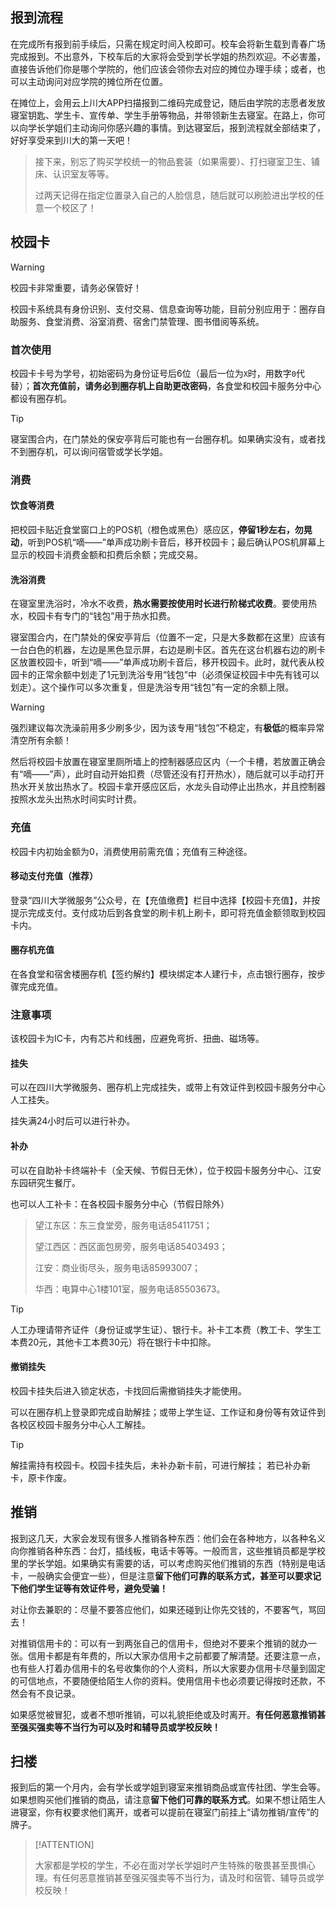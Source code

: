 ## 报到流程

在完成所有报到前手续后，只需在规定时间入校即可。校车会将新生载到青春广场完成报到。不出意外，下校车后的大家将会受到学长学姐的热烈欢迎。不必害羞，直接告诉他们你是哪个学院的，他们应该会领你去对应的摊位办理手续；或者，也可以主动询问对应学院的摊位所在位置。

在摊位上，会用云上川大APP扫描报到二维码完成登记，随后由学院的志愿者发放寝室钥匙、学生卡、宣传单、学生手册等物品，并带领新生去寝室。在路上，你可以向学长学姐们主动询问你感兴趣的事情。到达寝室后，报到流程就全部结束了，好好享受来到川大的第一天吧！

> 接下来，别忘了购买学校统一的物品套装（如果需要）、打扫寝室卫生、铺床、认识室友等等。
>
> 过两天记得在指定位置录入自己的人脸信息，随后就可以刷脸进出学校的任意一个校区了！

## 校园卡

> [!WARNING]
>
> 校园卡非常重要，请务必保管好！

校园卡系统具有身份识别、支付交易、信息查询等功能，目前分别应用于：圈存自助服务、食堂消费、浴室消费、宿舍门禁管理、图书借阅等系统。

### 首次使用

校园卡卡号为学号，初始密码为身份证号后6位（最后一位为`X`时，用数字`0`代替）；**首次充值前，请务必到圈存机上自助更改密码**，各食堂和校园卡服务分中心都设有圈存机。

> [!TIP]
>
> 寝室围合内，在门禁处的保安亭背后可能也有一台圈存机。如果确实没有，或者找不到圈存机，可以询问宿管或学长学姐。

### 消费

#### 饮食等消费

把校园卡贴近食堂窗口上的POS机（橙色或黑色）感应区，**停留1秒左右，勿晃动**，听到POS机“嘀——”单声成功刷卡音后，移开校园卡；最后确认POS机屏幕上显示的校园卡消费金额和扣费后余额；完成交易。

#### 洗浴消费

在寝室里洗浴时，冷水不收费，**热水需要按使用时长进行阶梯式收费**。要使用热水，校园卡有专门的“钱包”用于热水扣费。

寝室围合内，在门禁处的保安亭背后（位置不一定，只是大多数都在这里）应该有一台白色的机器，左边是黑色显示屏，右边是刷卡区。首先在这台机器右边的刷卡区放置校园卡，听到“嘀——”单声成功刷卡音后，移开校园卡。此时，就代表从校园卡的正常余额中划走了1元到洗浴专用“钱包”中（必须保证校园卡中先有钱可以划走）。这个操作可以多次重复，但是洗浴专用“钱包”有一定的余额上限。

> [!WARNING]
>
> 强烈建议每次洗澡前用多少刷多少，因为该专用“钱包”不稳定，有**极低**的概率异常清空所有余额！

然后将校园卡放置在寝室里厕所墙上的控制器感应区内（一个卡槽，若放置正确会有“嘀——”声），此时自动开始扣费（尽管还没有打开热水），随后就可以手动打开热水开关放出热水了。校园卡拿开感应区后，水龙头自动停止出热水，并且控制器按照水龙头出热水时间实时计费。

### 充值

校园卡内初始金额为0，消费使用前需充值；充值有三种途径。

#### 移动支付充值（推荐）

登录“四川大学微服务”公众号，在【充值缴费】栏目中选择【校园卡充值】，并按提示完成支付。支付成功后到各食堂的刷卡机上刷卡，即可将充值金额领取到校园卡内。

#### 圈存机充值

在各食堂和宿舍楼圈存机【签约解约】模块绑定本人建行卡，点击银行圈存，按步骤完成充值。

### 注意事项

该校园卡为IC卡，内有芯片和线圈，应避免弯折、扭曲、磁场等。

#### 挂失

可以在四川大学微服务、圈存机上完成挂失，或带上有效证件到校园卡服务分中心人工挂失。

挂失满24小时后可以进行补办。

#### 补办

可以在自助补卡终端补卡（全天候、节假日无休），位于校园卡服务分中心、江安东园研究生餐厅。

也可以人工补卡：在各校园卡服务分中心（节假日除外）

> 望江东区：东三食堂旁，服务电话85411751；
>
> 望江西区：西区面包房旁，服务电话85403493；
>
> 江安：商业街尽头，服务电话85993007；
>
> 华西：电算中心1楼101室，服务电话85503673。

> [!TIP]
>
> 人工办理请带齐证件（身份证或学生证）、银行卡。补卡工本费（教工卡、学生工本费20元，其他卡工本费30元）将在银行卡中扣除。

#### 撤销挂失

校园卡挂失后进入锁定状态，卡找回后需撤销挂失才能使用。

可以在圈存机上登录即完成自助解挂；或带上学生证、工作证和身份等有效证件到各校区校园卡服务分中心人工解挂。

> [!TIP]
>
> 解挂需持有校园卡。校园卡挂失后，未补办新卡前，可进行解挂； 若已补办新卡，原卡作废。

## 推销

报到这几天，大家会发现有很多人推销各种东西：他们会在各种地方，以各种名义向你推销各种东西：台灯，插线板，电话卡等等。一般而言，这些推销员都是学校里的学长学姐。如果确实有需要的话，可以考虑购买他们推销的东西（特别是电话卡，一般确实会便宜一些），但是注意**留下他们可靠的联系方式，甚至可以要求记下他们学生证等有效证件号，避免受骗！**

对让你去兼职的：尽量不要答应他们，如果还碰到让你先交钱的，不要客气，骂回去！

对推销信用卡的：可以有一到两张自己的信用卡，但绝对不要来个推销的就办一张。信用卡都是有年费的，所以大家办信用卡之前都要了解清楚。还要注意一点，也有些人打着办信用卡的名号收集你的个人资料，所以大家要办信用卡尽量到固定的可信地点，不要随便给陌生人你的资料。使用信用卡也必须要记得按时还款，不然会有不良记录。

如果感觉被冒犯，或者不想听推销，可以礼貌拒绝或及时离开。**有任何恶意推销甚至强买强卖等不当行为可以及时和辅导员或学校反映！**

## 扫楼

报到后的第一个月内，会有学长或学姐到寝室来推销商品或宣传社团、学生会等。如果想购买他们推销的商品，请注意**留下他们可靠的联系方式**。如果不想让陌生人进寝室，你有权要求他们离开，或者可以提前在寝室门前挂上“请勿推销/宣传”的牌子。

> [!ATTENTION]
>
> 大家都是学校的学生，不必在面对学长学姐时产生特殊的敬畏甚至畏惧心理。有任何恶意推销甚至强买强卖等不当行为，请及时和宿管、辅导员或学校反映！